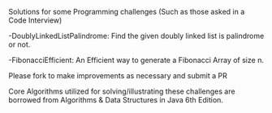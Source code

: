 Solutions for some Programming challenges (Such as  those asked in a Code Interview)

-DoublyLinkedListPalindrome: Find the given doubly linked list is palindrome or not.

-FibonacciEfficient: An Efficient way to generate a Fibonacci Array of size n.

Please fork to make improvements as necessary and submit a PR

Core Algorithms utilized for solving/illustrating these challenges are borrowed from Algorithms & Data Structures in Java 6th Edition.